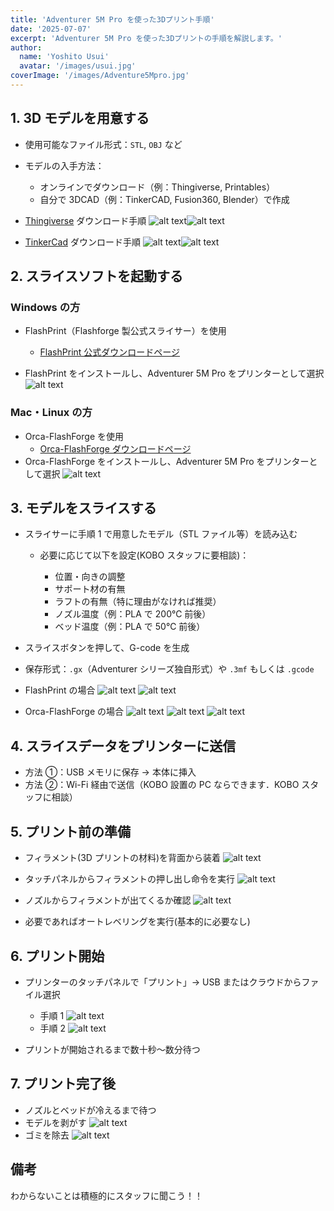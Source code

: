 ```yaml
---
title: 'Adventurer 5M Pro を使った3Dプリント手順'
date: '2025-07-07'
excerpt: 'Adventurer 5M Pro を使った3Dプリントの手順を解説します。'
author:
  name: 'Yoshito Usui'
  avatar: '/images/usui.jpg'
coverImage: '/images/Adventure5Mpro.jpg'
---
```


## 1. 3D モデルを用意する

- 使用可能なファイル形式：`STL`, `OBJ` など
- モデルの入手方法：

  - オンラインでダウンロード（例：Thingiverse, Printables）
  - 自分で 3DCAD（例：TinkerCAD, Fusion360, Blender）で作成

- [Thingiverse](https://www.thingiverse.com) ダウンロード手順
  ![alt text](/images/adventure5mpro/thingiverse1.png)![alt text](/images/adventure5mpro/thingiverse2.png)

- [TinkerCad](https://www.tinkercad.com) ダウンロード手順
  ![alt text](/images/adventure5mpro/tinkercad1.png)![alt text](/images/adventure5mpro/tinkercad2.png)

## 2. スライスソフトを起動する

### Windows の方

- FlashPrint（Flashforge 製公式スライサー）を使用

  - [FlashPrint 公式ダウンロードページ](https://flashforge.jp/flashprint5/)

- FlashPrint をインストールし、Adventurer 5M Pro をプリンターとして選択
  ![alt text](/images/adventure5mpro/flashprint1.png)

### Mac・Linux の方

- Orca-FlashForge を使用
  - [Orca-FlashForge ダウンロードページ](https://after-support.flashforge.jp/orca-flashforge/)
- Orca-FlashForge をインストールし、Adventurer 5M Pro をプリンターとして選択
  ![alt text](/images/adventure5mpro/orca1.png)

## 3. モデルをスライスする

- スライサーに手順 1 で用意したモデル（STL ファイル等）を読み込む

  - 必要に応じて以下を設定(KOBO スタッフに要相談)：

    - 位置・向きの調整
    - サポート材の有無
    - ラフトの有無（特に理由がなければ推奨）
    - ノズル温度（例：PLA で 200℃ 前後）
    - ベッド温度（例：PLA で 50℃ 前後）

- スライスボタンを押して、G-code を生成
- 保存形式：`.gx`（Adventurer シリーズ独自形式）や `.3mf` もしくは `.gcode`

- FlashPrint の場合
  ![alt text](/images/adventure5mpro/flashprint2.png)
  ![alt text](/images/adventure5mpro/flashprint3.png)

- Orca-FlashForge の場合
  ![alt text](/images/adventure5mpro/orca2-1.png)
  ![alt text](/images/adventure5mpro/orca2.png)
  ![alt text](/images/adventure5mpro/orca3.png)

## 4. スライスデータをプリンターに送信

- 方法 ①：USB メモリに保存 → 本体に挿入
- 方法 ②：Wi-Fi 経由で送信（KOBO 設置の PC ならできます．KOBO スタッフに相談）

## 5. プリント前の準備

- フィラメント(3D プリントの材料)を背面から装着
  ![alt text](/images/adventure5mpro/print1.png)
- タッチパネルからフィラメントの押し出し命令を実行
  ![alt text](/images/adventure5mpro/print2.png)
- ノズルからフィラメントが出てくるか確認
  ![alt text](/images/adventure5mpro/print3.png)

- 必要であればオートレベリングを実行(基本的に必要なし)

## 6. プリント開始

- プリンターのタッチパネルで「プリント」→ USB またはクラウドからファイル選択

  - 手順 1
    ![alt text](/images/adventure5mpro/print4.png)
  - 手順 2
    ![alt text](/images/adventure5mpro/print5.png)

- プリントが開始されるまで数十秒〜数分待つ

## 7. プリント完了後

- ノズルとベッドが冷えるまで待つ
- モデルを剥がす
  ![alt text](/images/adventure5mpro/print6.jpg)
- ゴミを除去
  ![alt text](/images/adventure5mpro/print7.png)

## 備考

わからないことは積極的にスタッフに聞こう！！

